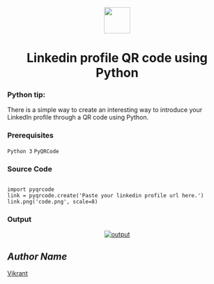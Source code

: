 <div align="center">
  <img height="60" src="https://user-images.githubusercontent.com/85709371/156916372-d8c1bbdd-5fe9-40d1-a250-5a1d4d454832.png">
</div>

<h1 align="center">Linkedin profile QR code using Python</h1>

### Python tip:
There is a simple way to create an interesting way to introduce your LinkedIn profile through a QR code using Python.

### Prerequisites
`Python 3`
`PyQRCode`

### Source Code
```python3

import pyqrcode
link = pyqrcode.create('Paste your linkedin profile url here.')
link.png('code.png', scale=8)

```
### Output
<p align="center">
  <a href="Output/code.png"><img src="https://user-images.githubusercontent.com/85709371/162192616-40730f01-a7d4-483a-8ede-10305be2fb68.png" alt="output"></a>
</p>

## *Author Name*
[Vikrant](https://github.com/vikrant-v28)
